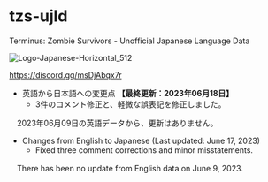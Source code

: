 # tzs-ujld
Terminus: Zombie Survivors - Unofficial Japanese Language Data

![Logo-Japanese-Horizontal_512](https://github.com/ststkuc-work/tzs-ujld/assets/136874759/94cc03c6-7e15-4fd3-8378-c5b2c0ef4d0b)

https://discord.gg/msDjAbqx7r

 - 英語から日本語への変更点 **【最終更新：2023年06月18日】**
   - 3件のコメント修正と、軽微な誤表記を修正しました。

　2023年06月09日の英語データから、更新はありません。

 - Changes from English to Japanese (Last updated: June 17, 2023)
   - Fixed three comment corrections and minor misstatements.

　There has been no update from English data on June 9, 2023.
